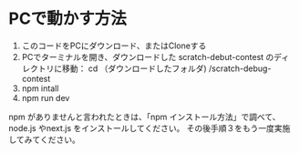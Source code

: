 # PCで動かす方法
1. このコードをPCにダウンロード、またはCloneする
2. PCでターミナルを開き、ダウンロードした scratch-debut-contest のディレクトリに移動：
cd （ダウンロードしたフォルダ) /scratch-debug-contest
3. npm intall
4. npm run dev

npm がありませんと言われたときは、「npm インストール方法」で調べて、node.js やnext.js をインストールしてください。
その後手順３をもう一度実施してみてください。

